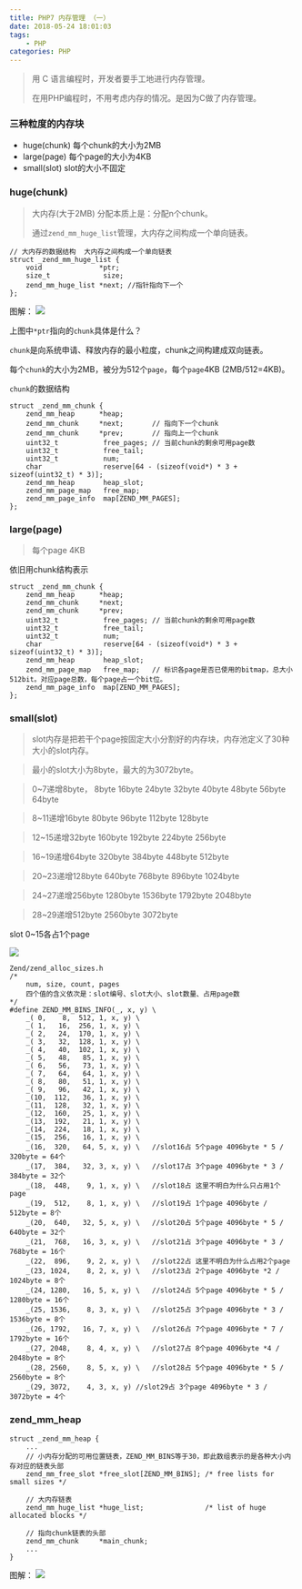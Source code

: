 ```yaml
---
title: PHP7 内存管理 （一）
date: 2018-05-24 18:01:03
tags:
    - PHP
categories: PHP
---
```

<!-- more -->
> 用 C 语言编程时，开发者要手工地进行内存管理。
>
> 在用PHP编程时，不用考虑内存的情况。是因为C做了内存管理。

### 三种粒度的内存块
- huge(chunk)  每个chunk的大小为2MB
- large(page)  每个page的大小为4KB
- small(slot)  slot的大小不固定

### huge(chunk)
> 大内存(大于2MB) 分配本质上是：分配n个chunk。
>
> 通过`zend_mm_huge_list`管理，大内存之间构成一个单向链表。

```
// 大内存的数据结构  大内存之间构成一个单向链表
struct _zend_mm_huge_list {
    void              *ptr;
    size_t             size;
    zend_mm_huge_list *next; //指针指向下一个
};
```

图解：
![](image/date/201805241849_848.png)

上图中`*ptr`指向的`chunk`具体是什么？

`chunk`是向系统申请、释放内存的最小粒度，chunk之间构建成双向链表。

每个`chunk`的大小为2MB，被分为512个`page`，每个`page`4KB (2MB/512=4KB)。

`chunk`的数据结构

```
struct _zend_mm_chunk {
    zend_mm_heap      *heap;
    zend_mm_chunk     *next;       // 指向下一个chunk
    zend_mm_chunk     *prev;       // 指向上一个chunk
    uint32_t           free_pages; // 当前chunk的剩余可用page数
    uint32_t           free_tail;
    uint32_t           num;
    char               reserve[64 - (sizeof(void*) * 3 + sizeof(uint32_t) * 3)];
    zend_mm_heap       heap_slot;
    zend_mm_page_map   free_map;
    zend_mm_page_info  map[ZEND_MM_PAGES];
};
```


### large(page)
> 每个page 4KB

依旧用chunk结构表示

```
struct _zend_mm_chunk {
    zend_mm_heap      *heap;
    zend_mm_chunk     *next;
    zend_mm_chunk     *prev;
    uint32_t           free_pages; // 当前chunk的剩余可用page数
    uint32_t           free_tail;
    uint32_t           num;
    char               reserve[64 - (sizeof(void*) * 3 + sizeof(uint32_t) * 3)];
    zend_mm_heap       heap_slot;
    zend_mm_page_map   free_map;   // 标识各page是否已使用的bitmap，总大小512bit。对应page总数，每个page占一个bit位。
    zend_mm_page_info  map[ZEND_MM_PAGES];
};
```

### small(slot)

> slot内存是把若干个page按固定大小分割好的内存块，内存池定义了30种大小的slot内存。

> 最小的slot大小为8byte，最大的为3072byte。

> 0~7递增8byte， 8byte 16byte 24byte 32byte 40byte 48byte 56byte 64byte

> 8~11递增16byte 80byte 96byte 112byte 128byte

> 12~15递增32byte 160byte 192byte 224byte 256byte

> 16~19递增64byte 320byte 384byte 448byte 512byte

> 20~23递增128byte 640byte 768byte 896byte 1024byte

> 24~27递增256byte 1280byte 1536byte 1792byte 2048byte

> 28~29递增512byte 2560byte 3072byte

slot 0~15各占1个page

![](image/date/201805291058_752.png)


```
Zend/zend_alloc_sizes.h
/*
    num, size, count, pages
    四个值的含义依次是：slot编号、slot大小、slot数量、占用page数
*/
#define ZEND_MM_BINS_INFO(_, x, y) \
    _( 0,    8,  512, 1, x, y) \
    _( 1,   16,  256, 1, x, y) \
    _( 2,   24,  170, 1, x, y) \
    _( 3,   32,  128, 1, x, y) \
    _( 4,   40,  102, 1, x, y) \
    _( 5,   48,   85, 1, x, y) \
    _( 6,   56,   73, 1, x, y) \
    _( 7,   64,   64, 1, x, y) \
    _( 8,   80,   51, 1, x, y) \
    _( 9,   96,   42, 1, x, y) \
    _(10,  112,   36, 1, x, y) \
    _(11,  128,   32, 1, x, y) \
    _(12,  160,   25, 1, x, y) \
    _(13,  192,   21, 1, x, y) \
    _(14,  224,   18, 1, x, y) \
    _(15,  256,   16, 1, x, y) \
    _(16,  320,   64, 5, x, y) \   //slot16占 5个page 4096byte * 5 / 320byte = 64个
    _(17,  384,   32, 3, x, y) \   //slot17占 3个page 4096byte * 3 / 384byte = 32个
    _(18,  448,    9, 1, x, y) \   //slot18占 这里不明白为什么只占用1个page
    _(19,  512,    8, 1, x, y) \   //slot19占 1个page 4096byte / 512byte = 8个
    _(20,  640,   32, 5, x, y) \   //slot20占 5个page 4096byte * 5 / 640byte = 32个
    _(21,  768,   16, 3, x, y) \   //slot21占 3个page 4096byte * 3 / 768byte = 16个
    _(22,  896,    9, 2, x, y) \   //slot22占 这里不明白为什么占用2个page
    _(23, 1024,    8, 2, x, y) \   //slot23占 2个page 4096byte *2 / 1024byte = 8个
    _(24, 1280,   16, 5, x, y) \   //slot24占 5个page 4096byte * 5 / 1280byte = 16个
    _(25, 1536,    8, 3, x, y) \   //slot25占 3个page 4096byte * 3 / 1536byte = 8个
    _(26, 1792,   16, 7, x, y) \   //slot26占 7个page 4096byte * 7 / 1792byte = 16个
    _(27, 2048,    8, 4, x, y) \   //slot27占 8个page 4096byte *4 / 2048byte = 8个
    _(28, 2560,    8, 5, x, y) \   //slot28占 5个page 4096byte * 5 / 2560byte = 8个
    _(29, 3072,    4, 3, x, y) //slot29占 3个page 4096byte * 3 / 3072byte = 4个
```


### zend_mm_heap
```
struct _zend_mm_heap {
    ...
    // 小内存分配的可用位置链表，ZEND_MM_BINS等于30，即此数组表示的是各种大小内存对应的链表头部
    zend_mm_free_slot *free_slot[ZEND_MM_BINS]; /* free lists for small sizes */

    // 大内存链表
    zend_mm_huge_list *huge_list;               /* list of huge allocated blocks */

    // 指向chunk链表的头部
    zend_mm_chunk     *main_chunk;
    ...
}
```

图解：
![](image/date/201805291123_247.png)

